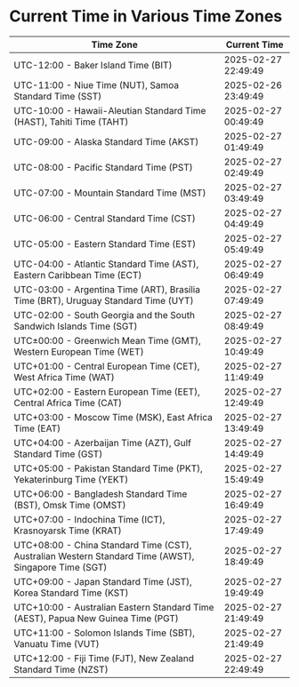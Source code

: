 # Current Time in Various Time Zones

| Time Zone | Current Time |
|-----------|--------------|
| UTC-12:00 - Baker Island Time (BIT) | 2025-02-27 22:49:49 |
| UTC-11:00 - Niue Time (NUT), Samoa Standard Time (SST) | 2025-02-26 23:49:49 |
| UTC-10:00 - Hawaii-Aleutian Standard Time (HAST), Tahiti Time (TAHT) | 2025-02-27 00:49:49 |
| UTC-09:00 - Alaska Standard Time (AKST) | 2025-02-27 01:49:49 |
| UTC-08:00 - Pacific Standard Time (PST) | 2025-02-27 02:49:49 |
| UTC-07:00 - Mountain Standard Time (MST) | 2025-02-27 03:49:49 |
| UTC-06:00 - Central Standard Time (CST) | 2025-02-27 04:49:49 |
| UTC-05:00 - Eastern Standard Time (EST) | 2025-02-27 05:49:49 |
| UTC-04:00 - Atlantic Standard Time (AST), Eastern Caribbean Time (ECT) | 2025-02-27 06:49:49 |
| UTC-03:00 - Argentina Time (ART), Brasília Time (BRT), Uruguay Standard Time (UYT) | 2025-02-27 07:49:49 |
| UTC-02:00 - South Georgia and the South Sandwich Islands Time (SGT) | 2025-02-27 08:49:49 |
| UTC±00:00 - Greenwich Mean Time (GMT), Western European Time (WET) | 2025-02-27 10:49:49 |
| UTC+01:00 - Central European Time (CET), West Africa Time (WAT) | 2025-02-27 11:49:49 |
| UTC+02:00 - Eastern European Time (EET), Central Africa Time (CAT) | 2025-02-27 12:49:49 |
| UTC+03:00 - Moscow Time (MSK), East Africa Time (EAT) | 2025-02-27 13:49:49 |
| UTC+04:00 - Azerbaijan Time (AZT), Gulf Standard Time (GST) | 2025-02-27 14:49:49 |
| UTC+05:00 - Pakistan Standard Time (PKT), Yekaterinburg Time (YEKT) | 2025-02-27 15:49:49 |
| UTC+06:00 - Bangladesh Standard Time (BST), Omsk Time (OMST) | 2025-02-27 16:49:49 |
| UTC+07:00 - Indochina Time (ICT), Krasnoyarsk Time (KRAT) | 2025-02-27 17:49:49 |
| UTC+08:00 - China Standard Time (CST), Australian Western Standard Time (AWST), Singapore Time (SGT) | 2025-02-27 18:49:49 |
| UTC+09:00 - Japan Standard Time (JST), Korea Standard Time (KST) | 2025-02-27 19:49:49 |
| UTC+10:00 - Australian Eastern Standard Time (AEST), Papua New Guinea Time (PGT) | 2025-02-27 21:49:49 |
| UTC+11:00 - Solomon Islands Time (SBT), Vanuatu Time (VUT) | 2025-02-27 21:49:49 |
| UTC+12:00 - Fiji Time (FJT), New Zealand Standard Time (NZST) | 2025-02-27 22:49:49 |
